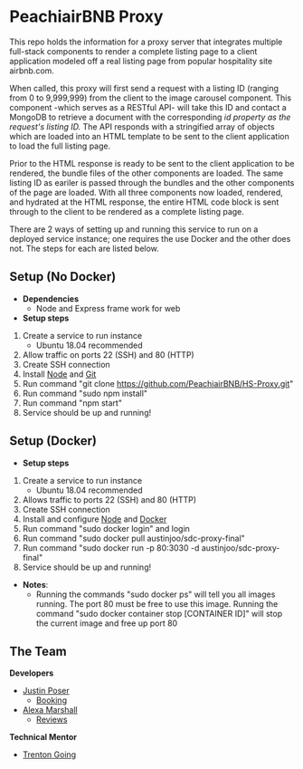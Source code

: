 # PeachiairBNB Proxy
This repo holds the information for a proxy server that integrates multiple full-stack components to render a complete listing page to a client application modeled off a real listing page from popular hospitality site airbnb.com. 

When called, this proxy will first send a request with a listing ID (ranging from 0 to 9,999,999) from the client to the image carousel component. This component -which serves as a RESTful API- will take this ID and contact a MongoDB to retrieve a document with the corresponding _id property as the request's listing ID._ The API responds with a stringified array of objects which are loaded into an HTML template to be sent to the client application to load the full listing page. 

Prior to the HTML response is ready to be sent to the client application to be rendered, the bundle files of the other components are loaded. The same listing ID as eariler is passed through the bundles and the other components of the page are loaded. With all three components now loaded, rendered, and hydrated at the HTML response, the entire HTML code block is sent through to the client to be rendered as a complete listing page.

There are 2 ways of setting up and running this service to run on a deployed service instance; one requires the use Docker and the other does not. The steps for each are listed below.

## Setup (No Docker)
- **Dependencies**
  - Node and Express frame work for web
- **Setup steps**
 1) Create a service to run instance
    - Ubuntu 18.04 recommended 
 2) Allow traffic on ports 22 (SSH) and 80 (HTTP)
 3) Create SSH connection  
 4) Install [Node](https://www.digitalocean.com/community/tutorials/how-to-install-node-js-on-ubuntu-16-04) and [Git](https://www.digitalocean.com/community/tutorials/how-to-install-git-on-ubuntu-18-04)
 5) Run command "git clone https://github.com/PeachiairBNB/HS-Proxy.git"
 7) Run command "sudo npm install"
 8) Run command "npm start"
 9) Service should be up and running!

## Setup (Docker)
- **Setup steps**
 1) Create a service to run instance
    - Ubuntu 18.04 recommended
 2) Allows traffic to ports 22 (SSH) and 80 (HTTP)
 3) Create SSH connection
 4) Install and configure [Node](https://www.digitalocean.com/community/tutorials/how-to-install-node-js-on-ubuntu-16-04) and [Docker](https://www.digitalocean.com/community/tutorials/how-to-install-and-use-docker-on-ubuntu-18-04)
 5) Run command "sudo docker login" and login
 6) Run command "sudo docker pull austinjoo/sdc-proxy-final"
 7) Run command "sudo docker run -p 80:3030 -d austinjoo/sdc-proxy-final"
 8) Service should be up and running!
- **Notes**:
  - Running the commands "sudo docker ps" will tell you all images running. The port 80 must be free to use this image. Running the command "sudo docker container stop [CONTAINER ID]" will stop the current image and free up port 80
 
## The Team 
**Developers**
- [Justin Poser](https://github.com/CodeNoob25) 
  - [Booking](https://github.com/PeachiairBNB/jp-extracted-server-code)
- [Alexa Marshall](https://github.com/aLeX-c-m) 
  - [Reviews](https://github.com/aLeX-c-m/PL-module)

**Technical Mentor**
- [Trenton Going](https://github.com/trentgoing)

